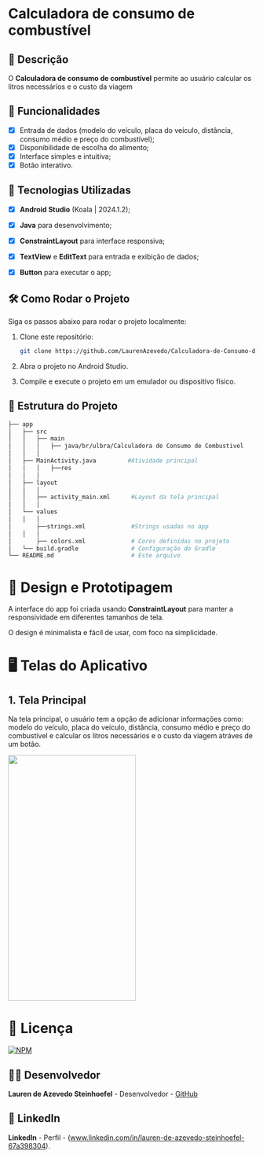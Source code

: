 # **Calculadora de consumo de combustível**

## 📱 Descrição

O **Calculadora de consumo de combustível** permite ao usuário calcular os litros necessários e o custo da viagem 

## 🔧 Funcionalidades

- [x] Entrada de dados (modelo do veículo, placa do veículo, distância, consumo médio e preço do combustível);
- [x] Disponibilidade de escolha do alimento;
- [x] Interface simples e intuitiva;
- [x] Botão interativo.

## 🚀 Tecnologias Utilizadas

- [x] **Android Studio** (Koala | 2024.1.2);
- [x] **Java** para desenvolvimento;
- [x] **ConstraintLayout** para interface responsiva;
- [x] **TextView** e **EditText** para entrada e exibição de dados;
- [x] **Button**   para executar o app;


## 🛠️ Como Rodar o Projeto

Siga os passos abaixo para rodar o projeto localmente:

1. Clone este repositório:

    ```bash
    git clone https://github.com/LaurenAzevedo/Calculadora-de-Consumo-de-Combust-vel.git

    ```

2. Abra o projeto no Android Studio.

3. Compile e execute o projeto em um emulador ou dispositivo físico.

## 📂 Estrutura do Projeto

```bash
├── app
│   ├── src
│   │   ├── main
│   │   │   ├── java/br/ulbra/Calculadora de Consumo de Combustivel
│   │   │  
│   ├── MainActivity.java         #Atividade principal 
│   │   │   ├──res
│   │   │  
│   ├── layout
│   │   │  
│   │   ├── activity_main.xml      #Layout da tela principal
│   │   │  
│   └── values
│   │   │  
│       ├──strings.xml             #Strings usadas no app
│   │   │  
│       ├── colors.xml             # Cores definidas no projeto
│   └── build.gradle               # Configuração do Gradle
└── README.md                      # Este arquivo

```

 
# 🎨 Design e Prototipagem
 
A interface do app foi criada usando **ConstraintLayout** para manter a responsividade em diferentes tamanhos de tela.
 
O design é minimalista e fácil de usar, com foco na simplicidade.
 
# 🖥️ Telas do Aplicativo
 
## 1. **Tela Principal**
Na tela principal, o usuário tem a opção de adicionar informações como: modelo do veículo, placa do veículo, distância, consumo médio e preço do combustível e calcular os litros necessários e o custo da viagem atráves de um botão.


<img src="https://github.com/user-attachments/assets/d0486084-bb79-4332-9295-678e38472716" width="260" height="500"/>


# 📄 Licença

[![NPM](https://img.shields.io/npm/l/react)](https://github.com/LaurenAzevedo/Calculadora-de-Consumo-de-Combust-vel/blob/main/LICENSE)

## 👨‍💻 Desenvolvedor 

**Lauren de Azevedo Steinhoefel** - Desenvolvedor - [GitHub](https://github.com/LaurenAzevedo)

## 📂 LinkedIn 

**LinkedIn** - Perfil - (www.linkedin.com/in/lauren-de-azevedo-steinhoefel-67a398304).

